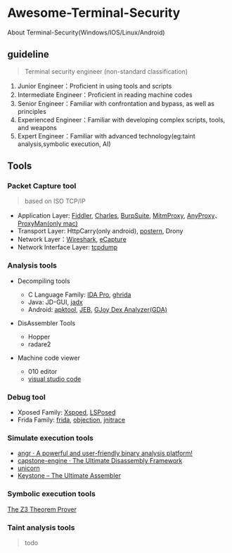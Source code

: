 # Awesome-Terminal-Security
About Terminal-Security(Windows/IOS/Linux/Android)

## guideline

> Terminal security engineer (non-standard classification)

1. Junior Engineer：Proficient in using tools and scripts
2. Intermediate Engineer：Proficient in reading machine codes
3. Senior Engineer：Familiar with confrontation and bypass, as well as principles
4. Experienced Engineer：Familiar with developing complex scripts, tools, and weapons
5. Expert Engineer：Familiar with advanced technology(eg:taint analysis,symbolic execution, AI)

## Tools

### Packet Capture tool

> based on ISO TCP/IP

- Application Layer: [Fiddler](https://www.telerik.com/fiddler), [Charles](https://www.charlesproxy.com/), [BurpSuite](https://portswigger.net/burp), [MitmProxy](https://mitmproxy.org/), [AnyProxy](https://github.com/alibaba/anyproxy)、[ProxyMan(only mac)](https://proxyman.io/)
- Transport Layer: HttpCarry(only android), [postern](https://github.com/postern-overwal/postern-stuff), Drony
- Network Layer：[Wireshark](https://www.wireshark.org/), [eCapture](https://github.com/gojue/ecapture)
- Network Interface Layer: [tcpdump](https://www.tcpdump.org/)

### Analysis tools

- Decompiling tools
    - C Language Family: [IDA Pro](https://hex-rays.com/ida-pro/), [ghrida](https://ghidra-sre.org/)
    - Java: JD-GUI, [jadx](https://github.com/skylot/jadx)
    - Android: [apktool](https://github.com/iBotPeaches/Apktool), [JEB](https://www.pnfsoftware.com/), [GJoy Dex Analyzer(GDA)](http://www.gda.wiki:9090/)

- DisAssembler Tools
    - Hopper
    - radare2

- Machine code viewer
    - 010 editor
    - [visual studio code](https://code.visualstudio.com/)

### Debug tool
- Xposed Family: [Xspoed](https://github.com/rovo89/Xposed), [LSPosed](https://github.com/LSPosed/LSPosed)
- Frida Family: [frida](https://github.com/frida/frida), [objection](https://github.com/sensepost/objection), 
[jnitrace](https://github.com/chame1eon/jnitrace)

### Simulate execution tools

- [angr · A powerful and user-friendly binary analysis platform!](https://angr.io/)
- [capstone-engine · The Ultimate Disassembly Framework](https://www.capstone-engine.org/)
- [unicorn](https://www.unicorn-engine.org/)
- [Keystone – The Ultimate Assembler](https://www.keystone-engine.org/)


### Symbolic execution tools

[The Z3 Theorem Prover](https://github.com/Z3Prover/z3)

### Taint analysis tools
> todo
 
